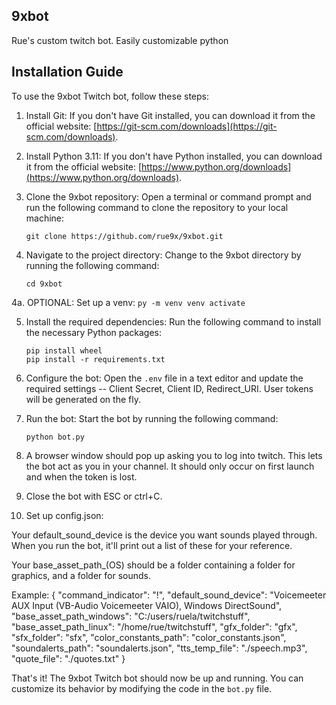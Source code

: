 ## 9xbot
Rue's custom twitch bot. Easily customizable python

## Installation Guide

To use the 9xbot Twitch bot, follow these steps:

1. Install Git: If you don't have Git installed, you can download it from the official website: [https://git-scm.com/downloads](https://git-scm.com/downloads).

2. Install Python 3.11: If you don't have Python installed, you can download it from the official website: [https://www.python.org/downloads](https://www.python.org/downloads).

3. Clone the 9xbot repository: Open a terminal or command prompt and run the following command to clone the repository to your local machine:
    ```
    git clone https://github.com/rue9x/9xbot.git
    ```

4. Navigate to the project directory: Change to the 9xbot directory by running the following command:
    ```
    cd 9xbot
    ```

4a. OPTIONAL: Set up a venv:
    ```
    py -m venv venv
    activate
    ```
    
5. Install the required dependencies: Run the following command to install the necessary Python packages:
    ```
    pip install wheel
    pip install -r requirements.txt
    ```

6. Configure the bot: Open the `.env` file in a text editor and update the required settings -- Client Secret, Client ID, Redirect_URI. User tokens will be generated on the fly.

7. Run the bot: Start the bot by running the following command:
    ```
    python bot.py
    ```

8. A browser window should pop up asking you to log into twitch. This lets the bot act as you in your channel. It should only occur on first launch and when the token is lost.

9. Close the bot with ESC or ctrl+C.

10. Set up config.json:

Your default_sound_device is the device you want sounds played through. When you run the bot, it'll print out a list of these for your reference.

Your base_asset_path_(OS) should be a folder containing a folder for graphics, and a folder for sounds. 

Example:
{
  "command_indicator": "!",
  "default_sound_device": "Voicemeeter AUX Input (VB-Audio Voicemeeter VAIO), Windows DirectSound",
  "base_asset_path_windows": "C:/users/ruela/twitchstuff",
  "base_asset_path_linux": "/home/rue/twitchstuff",
  "gfx_folder": "gfx",
  "sfx_folder": "sfx",
  "color_constants_path": "color_constants.json",
  "soundalerts_path": "soundalerts.json",
  "tts_temp_file": "./speech.mp3",
  "quote_file": "./quotes.txt"
}



That's it! The 9xbot Twitch bot should now be up and running. You can customize its behavior by modifying the code in the `bot.py` file.

